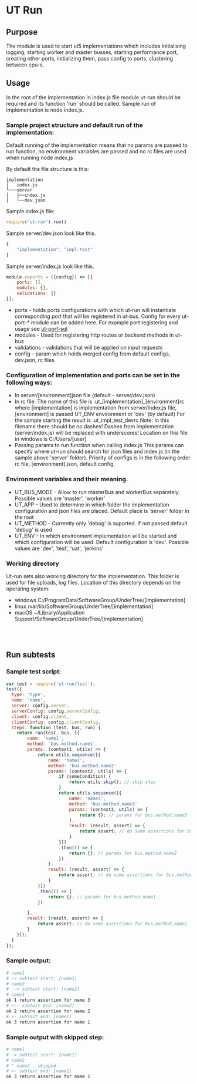 # UT Run

## Purpose
The module is used to start ut5 implementations which includes initialising logging, starting worker and master busses, starting performance port, creating other ports, initializing them, pass config to ports, clustering between cpu-s.

## Usage
In the root of the implementation in index.js file module ut-run should be required and its function 'run' should be called.
Sample run of implementation is node index.js.
### Sample project structure and default run of the implementation:
Default running of the implementation means that no params are passed to run function, no environment variables are passed and no rc files are used when running node index.js

By default the file structure is this:
```
implementation
│   index.js
└───server
│   ├──index.js
│   └──dev.json
```

Sample index.js file:
```js
require('ut-run').run()
```

Sample server/dev.json look like this.
```javascript
{
    "implementation": "impl-test"
}
```

Sample server/index.js look like this.
```javascript
module.exports = ({config}) => [{
    ports: [],
    modules: {},
    validations: {}
}];
```

- ports - holds ports configurations with which ut-run will instantiate corresponding port that will be registered in ut-bus. Config for every ut-port-* module can be added here. For example port registering and usage see
[ut-port-sql](https://github.com/softwaregroup-bg/ut-port-sql)
- modules - Used for registering http routes or backend methods in ut-bus
- validations - validations that will be applied on input requests
- config - param which holds merged config from default configs, dev.json, rc files

### Configuration of implementation and ports can be set in the following ways:
- In server/[environment]json file (default - server/dev.json)
- In rc file. The name of this file is .ut_[implementation]_[environment]rc where
[implementation] is implementation from server/index.js file,
[environment] is passed UT_ENV environment or 'dev' (by default)
For the sample starting the result is .ut_impl_test_devrc
Note:
In this filename there should be no dashes! Dashes from implementation (server/index.js) will be replaced with underscores!
Location on this file in windows is C:/Users/[user]
- Passing params to run function when calling index.js
This params can specify where ut-run should search for json files and index.js (in the sample above 'server' folder).
Priority of configs is in the following order rc file, [environment].json, default config.
### Environment variables and their meaning.
- UT_BUS_MODE - Allow to run masterBus and workerBus separately. Possible values are 'master', 'worker'
- UT_APP - Used to determine in which folder the implementation configuration and json files are placed. Default place is 'server' folder in the root
- UT_METHOD - Currently only 'debug' is suported. If not passed default 'debug' is used
- UT_ENV - In which environment implementation will be started and which configuration will be used. Default configuration is 'dev'. Possible values are 'dev', 'test', 'uat', 'jenkins'

### Working directory
Ut-run sets also working directory for the implementation. This folder is used for file uploads, log files. Location of this directory depends on the operating system:
- windows C:/ProgramData/SoftwareGroup/UnderTree/[implementation]
- linux /var/lib/SoftwareGroup/UnderTree/[implementation]
- macOS ~/Library/Application Support/SoftwareGroup/UnderTree/[implementation]

<br><br>
## Run subtests

### Sample test script:
```js
var test = require('ut-run/test');
test({
  type: 'type',
  name: 'name',
  server: config.server,
  serverConfig: config.serverConfig,
  client: config.client,
  clientConfig: config.clientConfig,
  steps: function (test, bus, run) {
    return run(test, bus, [{
        name: 'name1',
        method: 'bus.method.name1'
        params: (context1, utils) => {
            return utils.sequence([{
                name: 'name2',
                method: 'bus.method.name2'
                params: (context2, utils) => {
                    if (someCondition) {
                        return utils.skip(); // skip step
                    }
                    return utils.sequence([{
                        name: 'name3',
                        method: 'bus.method.name3'
                        params: (context3, utils) => {
                            return {}; // params for bus.method.name3
                        },
                        result: (result, assert) => {
                            return assert; // do some assertions for bus.method.name3
                        }
                    }])
                    .then(() => {
                        return {}; // params for bus.method.name2
                    })
                },
                result: (result, assert) => {
                    return assert; // do some assertions for bus.method.name2
                }
            }])
            .then(() => {
                return {}; // params for bus.method.name1
            })

        },
        result: (result, assert) => {
            return assert; // do some assertions for bus.method.name1
        }
    }]);
  }
});
```
### Sample output:

```sh
# name1
# -> subtest start: [name1]
# name2
# --> subtest start: [name2]
# name3
ok 1 return assertion for name 3
# <-- subtest end: [name2]
ok 2 return assertion for name 2
# <- subtest end: [name1]
ok 3 return assertion for name 1
```
### Sample output with skipped step:

```sh
# name1
# -> subtest start: [name1]
# name2
# ^ name2 - skipped
# <- subtest end: [name1]
ok 3 return assertion for name 1
```
